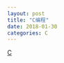 ```yaml
---
layout: post
title: "C编程"
date: 2018-01-30
categories: C
---
```


[C](http://akaedu.github.io/book/index.html)
